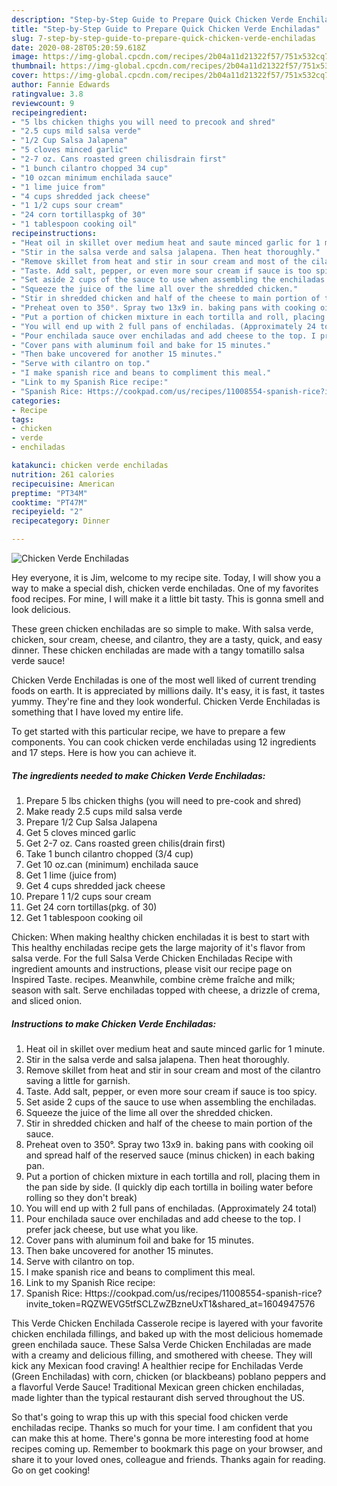 ```yaml
---
description: "Step-by-Step Guide to Prepare Quick Chicken Verde Enchiladas"
title: "Step-by-Step Guide to Prepare Quick Chicken Verde Enchiladas"
slug: 7-step-by-step-guide-to-prepare-quick-chicken-verde-enchiladas
date: 2020-08-28T05:20:59.618Z
image: https://img-global.cpcdn.com/recipes/2b04a11d21322f57/751x532cq70/chicken-verde-enchiladas-recipe-main-photo.jpg
thumbnail: https://img-global.cpcdn.com/recipes/2b04a11d21322f57/751x532cq70/chicken-verde-enchiladas-recipe-main-photo.jpg
cover: https://img-global.cpcdn.com/recipes/2b04a11d21322f57/751x532cq70/chicken-verde-enchiladas-recipe-main-photo.jpg
author: Fannie Edwards
ratingvalue: 3.8
reviewcount: 9
recipeingredient:
- "5 lbs chicken thighs you will need to precook and shred"
- "2.5 cups mild salsa verde"
- "1/2 Cup Salsa Jalapena"
- "5 cloves minced garlic"
- "2-7 oz. Cans roasted green chilisdrain first"
- "1 bunch cilantro chopped 34 cup"
- "10 ozcan minimum enchilada sauce"
- "1 lime juice from"
- "4 cups shredded jack cheese"
- "1 1/2 cups sour cream"
- "24 corn tortillaspkg of 30"
- "1 tablespoon cooking oil"
recipeinstructions:
- "Heat oil in skillet over medium heat and saute minced garlic for 1 minute."
- "Stir in the salsa verde and salsa jalapena. Then heat thoroughly."
- "Remove skillet from heat and stir in sour cream and most of the cilantro saving a little for garnish."
- "Taste. Add salt, pepper, or even more sour cream if sauce is too spicy."
- "Set aside 2 cups of the sauce to use when assembling the enchiladas."
- "Squeeze the juice of the lime all over the shredded chicken."
- "Stir in shredded chicken and half of the cheese to main portion of the sauce."
- "Preheat oven to 350°. Spray two 13x9 in. baking pans with cooking oil and spread half of the reserved sauce (minus chicken) in each baking pan."
- "Put a portion of chicken mixture in each tortilla and roll, placing them in the pan side by side. (I quickly dip each tortilla in boiling water before rolling so they don&#39;t break)"
- "You will end up with 2 full pans of enchiladas. (Approximately 24 total)"
- "Pour enchilada sauce over enchiladas and add cheese to the top. I prefer jack cheese, but use what you like."
- "Cover pans with aluminum foil and bake for 15 minutes."
- "Then bake uncovered for another 15 minutes."
- "Serve with cilantro on top."
- "I make spanish rice and beans to compliment this meal."
- "Link to my Spanish Rice recipe:"
- "Spanish Rice: Https://cookpad.com/us/recipes/11008554-spanish-rice?invite_token=RQZWEVG5tfSCLZwZBzneUxT1&amp;shared_at=1604947576"
categories:
- Recipe
tags:
- chicken
- verde
- enchiladas

katakunci: chicken verde enchiladas 
nutrition: 261 calories
recipecuisine: American
preptime: "PT34M"
cooktime: "PT47M"
recipeyield: "2"
recipecategory: Dinner

---
```



![Chicken Verde Enchiladas](https://img-global.cpcdn.com/recipes/2b04a11d21322f57/751x532cq70/chicken-verde-enchiladas-recipe-main-photo.jpg)

Hey everyone, it is Jim, welcome to my recipe site. Today, I will show you a way to make a special dish, chicken verde enchiladas. One of my favorites food recipes. For mine, I will make it a little bit tasty. This is gonna smell and look delicious.

These green chicken enchiladas are so simple to make. With salsa verde, chicken, sour cream, cheese, and cilantro, they are a tasty, quick, and easy dinner. These chicken enchiladas are made with a tangy tomatillo salsa verde sauce!

Chicken Verde Enchiladas is one of the most well liked of current trending foods on earth. It is appreciated by millions daily. It's easy, it is fast, it tastes yummy. They're fine and they look wonderful. Chicken Verde Enchiladas is something that I have loved my entire life.


To get started with this particular recipe, we have to prepare a few components. You can cook chicken verde enchiladas using 12 ingredients and 17 steps. Here is how you can achieve it.

<!--inarticleads1-->

##### The ingredients needed to make Chicken Verde Enchiladas:

1. Prepare 5 lbs chicken thighs (you will need to pre-cook and shred)
1. Make ready 2.5 cups mild salsa verde
1. Prepare 1/2 Cup Salsa Jalapena
1. Get 5 cloves minced garlic
1. Get 2-7 oz. Cans roasted green chilis(drain first)
1. Take 1 bunch cilantro chopped (3/4 cup)
1. Get 10 oz.can (minimum) enchilada sauce
1. Get 1 lime (juice from)
1. Get 4 cups shredded jack cheese
1. Prepare 1 1/2 cups sour cream
1. Get 24 corn tortillas(pkg. of 30)
1. Get 1 tablespoon cooking oil


Chicken: When making healthy chicken enchiladas it is best to start with This healthy enchiladas recipe gets the large majority of it&#39;s flavor from salsa verde. For the full Salsa Verde Chicken Enchiladas Recipe with ingredient amounts and instructions, please visit our recipe page on Inspired Taste. recipes. Meanwhile, combine crème fraîche and milk; season with salt. Serve enchiladas topped with cheese, a drizzle of crema, and sliced onion. 

<!--inarticleads2-->

##### Instructions to make Chicken Verde Enchiladas:

1. Heat oil in skillet over medium heat and saute minced garlic for 1 minute.
1. Stir in the salsa verde and salsa jalapena. Then heat thoroughly.
1. Remove skillet from heat and stir in sour cream and most of the cilantro saving a little for garnish.
1. Taste. Add salt, pepper, or even more sour cream if sauce is too spicy.
1. Set aside 2 cups of the sauce to use when assembling the enchiladas.
1. Squeeze the juice of the lime all over the shredded chicken.
1. Stir in shredded chicken and half of the cheese to main portion of the sauce.
1. Preheat oven to 350°. Spray two 13x9 in. baking pans with cooking oil and spread half of the reserved sauce (minus chicken) in each baking pan.
1. Put a portion of chicken mixture in each tortilla and roll, placing them in the pan side by side. (I quickly dip each tortilla in boiling water before rolling so they don&#39;t break)
1. You will end up with 2 full pans of enchiladas. (Approximately 24 total)
1. Pour enchilada sauce over enchiladas and add cheese to the top. I prefer jack cheese, but use what you like.
1. Cover pans with aluminum foil and bake for 15 minutes.
1. Then bake uncovered for another 15 minutes.
1. Serve with cilantro on top.
1. I make spanish rice and beans to compliment this meal.
1. Link to my Spanish Rice recipe:
1. Spanish Rice: Https://cookpad.com/us/recipes/11008554-spanish-rice?invite_token=RQZWEVG5tfSCLZwZBzneUxT1&amp;shared_at=1604947576


This Verde Chicken Enchilada Casserole recipe is layered with your favorite chicken enchilada fillings, and baked up with the most delicious homemade green enchilada sauce. These Salsa Verde Chicken Enchiladas are made with a creamy and delicious filling, and smothered with cheese. They will kick any Mexican food craving! A healthier recipe for Enchiladas Verde (Green Enchiladas) with corn, chicken (or blackbeans) poblano peppers and a flavorful Verde Sauce! Traditional Mexican green chicken enchiladas, made lighter than the typical restaurant dish served throughout the US. 

So that's going to wrap this up with this special food chicken verde enchiladas recipe. Thanks so much for your time. I am confident that you can make this at home. There's gonna be more interesting food at home recipes coming up. Remember to bookmark this page on your browser, and share it to your loved ones, colleague and friends. Thanks again for reading. Go on get cooking!
